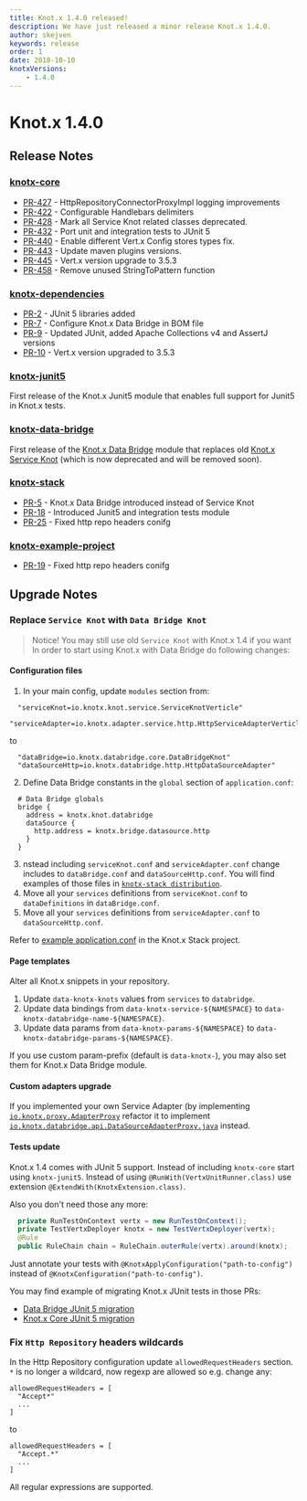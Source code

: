 ```yaml
---
title: Knot.x 1.4.0 released!
description: We have just released a minor release Knot.x 1.4.0.
author: skejven
keywords: release
order: 1
date: 2018-10-10
knotxVersions:
    - 1.4.0
---
```

# Knot.x 1.4.0

## Release Notes

### [knotx-core](https://github.com/Cognifide/knotx)
- [PR-427](https://github.com/Cognifide/knotx/pull/427) - HttpRepositoryConnectorProxyImpl logging improvements
- [PR-422](https://github.com/Cognifide/knotx/pull/422) - Configurable Handlebars delimiters
- [PR-428](https://github.com/Cognifide/knotx/pull/428) - Mark all Service Knot related classes deprecated.
- [PR-432](https://github.com/Cognifide/knotx/pull/432) - Port unit and integration tests to JUnit 5
- [PR-440](https://github.com/Cognifide/knotx/pull/440) - Enable different Vert.x Config stores types fix.
- [PR-443](https://github.com/Cognifide/knotx/pull/443) - Update maven plugins versions.
- [PR-445](https://github.com/Cognifide/knotx/pull/445) - Vert.x version upgrade to 3.5.3
- [PR-458](https://github.com/Cognifide/knotx/pull/458) - Remove unused StringToPattern function

### [knotx-dependencies](https://github.com/Knotx/knotx-dependencies)
- [PR-2](https://github.com/Knotx/knotx-dependencies/pull/2) - JUnit 5 libraries added
- [PR-7](https://github.com/Knotx/knotx-dependencies/pull/7) - Configure Knot.x Data Bridge in BOM file
- [PR-9](https://github.com/Knotx/knotx-dependencies/pull/9) - Updated JUnit, added Apache Collections v4 and AssertJ versions
- [PR-10](https://github.com/Knotx/knotx-dependencies/pull/10) - Vert.x version upgraded to 3.5.3

### [knotx-junit5](https://github.com/Knotx/knotx-junit5)
First release of the Knot.x Junit5 module that enables full support for Junit5 in Knot.x tests.

### [knotx-data-bridge](https://github.com/Knotx/knotx-data-bridge)
First release of the [Knot.x Data Bridge](https://github.com/Knotx/knotx-data-bridge) module
that replaces old [Knot.x Service Knot](https://github.com/Cognifide/knotx/wiki/ServiceKnot)
(which is now deprecated and will be removed soon).

### [knotx-stack](https://github.com/Knotx/knotx-stack)
- [PR-5](https://github.com/Knotx/knotx-stack/pull/5) - Knot.x Data Bridge introduced instead of Service Knot
- [PR-18](https://github.com/Knotx/knotx-stack/pull/18) - Introduced Junit5 and integration tests module
- [PR-25](https://github.com/Knotx/knotx-stack/pull/25) - Fixed http repo headers conifg


### [knotx-example-project](https://github.com/Knotx/knotx-example-project)
- [PR-19](https://github.com/Knotx/knotx-example-project/pull/19) - Fixed http repo headers conifg

## Upgrade Notes

### Replace `Service Knot` with `Data Bridge Knot`

> Notice! You may still use old `Service Knot` with Knot.x 1.4 if you want
In order to start using Knot.x with Data Bridge do following changes:

#### Configuration files
1. In your main config, update `modules` section from:
```hocon
  "serviceKnot=io.knotx.knot.service.ServiceKnotVerticle"
  "serviceAdapter=io.knotx.adapter.service.http.HttpServiceAdapterVerticle"
```

to

```hocon
  "dataBridge=io.knotx.databridge.core.DataBridgeKnot"
  "dataSourceHttp=io.knotx.databridge.http.HttpDataSourceAdapter"
```

2. Define Data Bridge constants in the `global` section of `application.conf`:
```hocon
  # Data Bridge globals
  bridge {
    address = knotx.knot.databridge
    dataSource {
      http.address = knotx.bridge.datasource.http
    }
  }
```
3. nstead including `serviceKnot.conf` and `serviceAdapter.conf` change includes
to `dataBridge.conf` and `dataSourceHttp.conf`.
You will find examples of those files in
[`knotx-stack distribution`](https://github.com/Knotx/knotx-stack/blob/1.4.0/knotx-stack-manager/src/main/packaging/conf/includes).
4. Move all your `services` definitions from `serviceKnot.conf` to `dataDefinitions` in `dataBridge.conf`.
5. Move all your `services` definitions from `serviceAdapter.conf` to `dataSourceHttp.conf`.

Refer to [example application.conf](https://github.com/Knotx/knotx-stack/blob/1.4.0/knotx-stack-manager/src/main/packaging/conf/application.conf)
in the Knot.x Stack project.


#### Page templates
Alter all Knot.x snippets in your repository.
1. Update `data-knotx-knots` values from `services` to `databridge`.
2. Update data bindings from `data-knotx-service-${NAMESPACE}` to `data-knotx-databridge-name-${NAMESPACE}`.
3. Update data params from `data-knotx-params-${NAMESPACE}` to `data-knotx-databridge-params-${NAMESPACE}`.

If you use custom param-prefix (default is `data-knotx-`), you may also set them for Knot.x Data Bridge module.

#### Custom adapters upgrade
If you implemented your own Service Adapter (by implementing
[`io.knotx.proxy.AdapterProxy`](https://github.com/Cognifide/knotx/blob/1.3.0/knotx-core/src/main/java/io/knotx/proxy/AdapterProxy.java)
refactor it to implement
[`io.knotx.databridge.api.DataSourceAdapterProxy.java`](https://github.com/Knotx/knotx-data-bridge/blob/1.4.0/api/src/main/java/io/knotx/databridge/api/DataSourceAdapterProxy.java)
instead.

#### Tests update
Knot.x 1.4 comes with JUnit 5 support. Instead of including `knotx-core` start using `knotx-junit5`.
Instead of using `@RunWith(VertxUnitRunner.class)` use extension `@ExtendWith(KnotxExtension.class)`.

Also you don't need those any more:
```java
  private RunTestOnContext vertx = new RunTestOnContext();
  private TestVertxDeployer knotx = new TestVertxDeployer(vertx);
  @Rule
  public RuleChain chain = RuleChain.outerRule(vertx).around(knotx);
```

Just annotate your tests with `@KnotxApplyConfiguration("path-to-config")`
instead of `@KnotxConfiguration("path-to-config")`.

You may find example of migrating Knot.x JUnit tests in those PRs:
- [Data Bridge JUnit 5 migration](https://github.com/Knotx/knotx-data-bridge/pull/19/files)
- [Knot.x Core JUnit 5 migration](https://github.com/Cognifide/knotx/pull/432/files)

### Fix `Http Repository` headers wildcards
In the Http Repository configuration update `allowedRequestHeaders` section.
`*` is no longer a wildcard, now regexp are allowed so e.g. change any:
```hocon
allowedRequestHeaders = [
  "Accept*"
  ...
]
```
to
```hocon
allowedRequestHeaders = [
  "Accept.*"
  ...
]
```

All regular expressions are supported.
